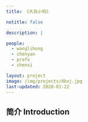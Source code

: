 ```yaml
---
title: 《大兵小将》

notitle: false

description: |

people:
  - wanglihong
  - chenyan
  - profx
  - chenxi

layout: project
image: /img/projects/dbxj.jpg
last-updated: 2020-01-22
---
```


## 简介 Introduction


